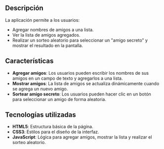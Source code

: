 ## Descripción

La aplicación permite a los usuarios:
- Agregar nombres de amigos a una lista.
- Ver la lista de amigos agregados.
- Realizar un sorteo aleatorio para seleccionar un "amigo secreto" y mostrar el resultado en la pantalla.

## Características
- **Agregar amigos**: Los usuarios pueden escribir los nombres de sus amigos en un campo de texto y agregarlos a una lista.
- **Mostrar amigos**: La lista de amigos se actualiza dinámicamente cuando se agrega un nuevo amigo.
- **Sortear amigo secreto**: Los usuarios pueden hacer clic en un botón para seleccionar un amigo de forma aleatoria.

## Tecnologías utilizadas
- **HTML5**: Estructura básica de la página.
- **CSS3**: Estilos para el diseño de la interfaz.
- **JavaScript**: Lógica para agregar amigos, mostrar la lista y realizar el sorteo aleatorio.


